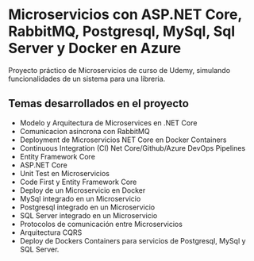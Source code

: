 # **Microservicios con ASP.NET Core, RabbitMQ, Postgresql, MySql, Sql Server y Docker en Azure**

Proyecto práctico de Microservicios de curso de Udemy, simulando funcionalidades de un sistema para una libreria.

## **Temas desarrollados en el proyecto**

+ Modelo y Arquitectura de Microservices en .NET Core
+ Comunicacion asincrona con RabbitMQ
+ Deployment de Microservicios NET Core en Docker Containers
+ Continuous Integration (CI) Net Core/Github/Azure DevOps Pipelines
+ Entity Framework Core
+ ASP.NET Core
+ Unit Test en Microservicios
+ Code First y Entity Framework Core
+ Deploy de un Microservicio en Docker
+ MySql integrado en un Microservicio
+ Postgresql integrado en un Microservicio
+ SQL Server integrado en un Microservicio
+ Protocolos de comunicación entre Microservicios
+ Arquitectura CQRS
+ Deploy de Dockers Containers para servicios de Postgresql, MySql y SQL Server.
